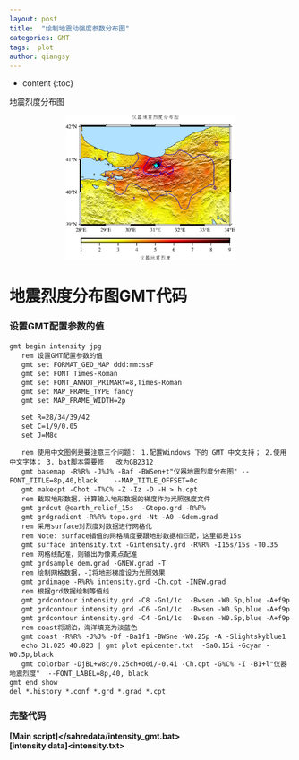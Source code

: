 ```yaml
---
layout: post
title:  "绘制地震动强度参数分布图"
categories: GMT
tags:  plot
author: qiangsy
---
```


* content
{:toc}

地震烈度分布图<br>
<div align='center'><img src="/picture/intensity.jpg" width="60%"></div>


# **地震烈度分布图GMT代码**<br/>
### 设置GMT配置参数的值
```
gmt begin intensity jpg
   rem 设置GMT配置参数的值
   gmt set FORMAT_GEO_MAP ddd:mm:ssF
   gmt set FONT Times-Roman
   gmt set FONT_ANNOT_PRIMARY=8,Times-Roman
   gmt set MAP_FRAME_TYPE fancy
   gmt set MAP_FRAME_WIDTH=2p
```
```
   set R=28/34/39/42
   set C=1/9/0.05
   set J=M8c
```
```
   rem 使用中文图例是要注意三个问题： 1.配置Windows 下的 GMT 中文支持； 2.使用中文字体； 3. bat脚本需要修   改为GB2312
   gmt basemap -R%R% -J%J% -Baf -BWSen+t"仪器地震烈度分布图" --FONT_TITLE=8p,40,black    --MAP_TITLE_OFFSET=0c
   gmt makecpt -Chot -T%C% -Z -Iz -D -H > h.cpt
   rem 截取地形数据，计算输入地形数据的梯度作为光照强度文件
   gmt grdcut @earth_relief_15s  -Gtopo.grd -R%R%
   gmt grdgradient -R%R% topo.grd -Nt -A0 -Gdem.grad
   rem 采用surface对烈度对数据进行网格化
   rem Note: surface插值的网格精度要跟地形数据相匹配，这里都是15s
   gmt surface intensity.txt -Gintensity.grd -R%R% -I15s/15s -T0.35 
   rem 网格线配准，则输出为像素点配准
   gmt grdsample dem.grad -GNEW.grad -T
   rem 绘制网格数据，-I将地形梯度设为光照效果
   gmt grdimage -R%R% intensity.grd -Ch.cpt -INEW.grad
   rem 根据grd数据绘制等值线
   gmt grdcontour intensity.grd -C8 -Gn1/1c  -Bwsen -W0.5p,blue -A+f9p
   gmt grdcontour intensity.grd -C6 -Gn1/1c  -Bwsen -W0.5p,blue -A+f9p
   gmt grdcontour intensity.grd -C4 -Gn1/1c  -Bwsen -W0.5p,blue -A+f9p
   rem coast将湖泊，海洋填充为淡蓝色
   gmt coast -R%R% -J%J% -Df -Ba1f1 -BWSne -W0.25p -A -Slightskyblue1
   echo 31.025 40.823 | gmt plot epicenter.txt  -Sa0.15i -Gcyan -W0.5p,black
   gmt colorbar -DjBL+w8c/0.25ch+o0i/-0.4i -Ch.cpt -G%C% -I -B1+l"仪器地震烈度"  --FONT_LABEL=8p,40, black
gmt end show
del *.history *.conf *.grd *.grad *.cpt
```
### 完整代码
**[Main script]</sahredata/intensity_gmt.bat>**<br>
**[intensity data]<intensity.txt>**
